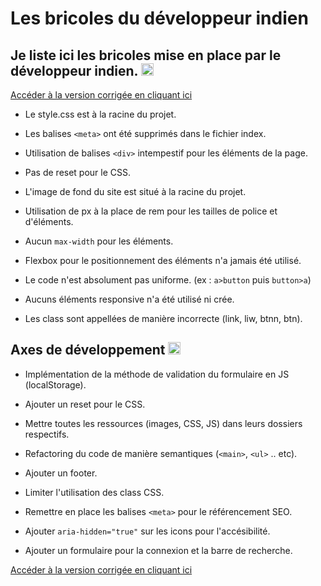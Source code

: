 # Les bricoles du développeur indien
## Je liste ici les bricoles mise en place par le développeur indien. <img src="https://www.pngfind.com/pngs/b/44-445596_thumbs-down-png.png" aria-hidden="true" alt="thumb down png" height="20rem" width="20rem">

[Accéder à la version corrigée en cliquant ici](https://magicred-1.github.io/TP_PraRoz/)

- Le style.css est à la racine du projet.

- Les balises ``<meta>`` ont été supprimés dans le fichier index.

- Utilisation  de balises ``<div>`` intempestif pour les éléments de la page.

- Pas de reset pour le CSS.

- L'image de fond du site est situé à la racine du projet.

- Utilisation de px à la place de rem pour les tailles de police et d'éléments.

- Aucun ``max-width`` pour les éléments.

- Flexbox pour le positionnement des éléments n'a jamais été utilisé.

- Le code n'est absolument pas uniforme. (ex : ``a>button`` puis ``button>a``)

- Aucuns éléments responsive n'a été utilisé ni crée.

- Les class sont appellées de manière incorrecte (link, liw, btnn, btn).

## Axes de développement <img src="https://www.pngfind.com/pngs/b/5-58540_thumbs-up-icon-png.png" aria-hidden="true" alt="thumb down png" height="20rem" width="20rem">


- Implémentation de la méthode de validation du formulaire en JS (localStorage).

- Ajouter un reset pour le CSS.

- Mettre toutes les ressources (images, CSS, JS) dans leurs dossiers respectifs.

- Refactoring du code de manière semantiques (``<main>``, ``<ul>`` .. etc).

- Ajouter un footer.

- Limiter l'utilisation des class CSS.

- Remettre en place les balises ```<meta>``` pour le référencement SEO.

- Ajouter ``aria-hidden="true"`` sur les icons pour l'accésibilité.

- Ajouter un formulaire pour la connexion et la barre de recherche.

[Accéder à la version corrigée en cliquant ici](https://magicred-1.github.io/TP_PraRoz/)
